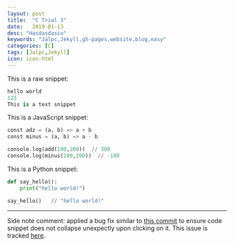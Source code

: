 ```yaml
---
layout: post
title:  "C Trial 3"
date:   2019-01-13
desc: "Hasdasdasio"
keywords: "Jalpc,Jekyll,gh-pages,website,blog,easy"
categories: [C]
tags: [Jalpc,Jekyll]
icon: icon-html
---
```


This is a raw snippet:

```python
hello world
123
This is a text snippet
```


This is a JavaScript snippet:

```python
const adz = (a, b) => a + b
const minus = (a, b) => a - b

console.log(add(100,200))  // 300
console.log(minus(100,200))  // -100
```

This is a Python snippet:

```python
def say_hello():
    print("hello world!")

say_hello()   // "hello world!"
```

---

Side note comment: applied a bug fix similar to [this commit](https://github.com/Atlas7/atlas7.github.io/commit/6659f4a47f6ec66987adb0f683a9c6f3842252ae#diff-818954a41dbfb01af70050a459c603b9) to ensure code snippet does not collapse unexpectly upon clicking on it. This issue is tracked [here](https://github.com/jarrekk/Jalpc/issues/97).